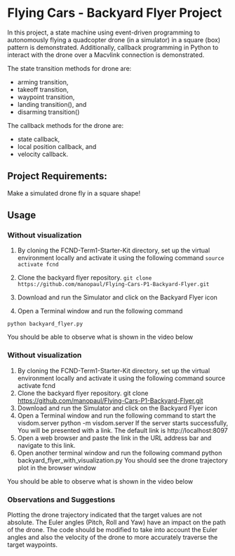 # Flying Cars - Backyard Flyer Project
In this project, a state machine using event-driven programming to autonomously flying a quadcopter drone (in a simulator) in a square (box) pattern is demonstrated. Additionally, callback programming in Python to interact with the drone over a Macvlink connection is demonstrated. 

The state transition methods for drone are:
- arming transition, 
- takeoff transition, 
- waypoint transition, 
- landing transition(), and 
- disarming transition()

The callback methods for the drone are:
- state callback,
- local position callback, and
- velocity callback.

## Project Requirements: 
Make a simulated drone fly in a square shape!

## Usage
### Without visualization
1. By cloning the FCND-Term1-Starter-Kit directory, set up the virtual environment locally and activate it using the following command
`source activate fcnd`

2.  Clone the backyard flyer repository.
`git clone https://github.com/manopaul/Flying-Cars-P1-Backyard-Flyer.git`

3. Download and run the Simulator and click on the Backyard Flyer icon
4. Open a Terminal window and run the following command

`python backyard_flyer.py`

You should be able to observe what is shown in the video below

### Without visualization
1. By cloning the FCND-Term1-Starter-Kit directory, set up the virtual environment locally and activate it using the following command
source activate fcnd
2. Clone the backyard flyer repository.
git clone https://github.com/manopaul/Flying-Cars-P1-Backyard-Flyer.git
3. Download and run the Simulator and click on the Backyard Flyer icon
4. Open a Terminal window and run the following command to start the visdom.server
python -m visdom.server
If the server starts successfully, You will be presented with a link. The default link is http://localhost:8097
5. Open a web browser and paste the link in the URL address bar and navigate to this link. 
6. Open another terminal window and run the following command
python backyard_flyer_with_visualization.py
You should see the drone trajectory plot in the browser window

You should be able to observe what is shown in the video below

### Observations and Suggestions
Plotting the drone trajectory indicated that the target values are not absolute.
The Euler angles (Pitch, Roll and Yaw) have an impact on the path of the drone. 
The code should be modified to take into account the Euler angles and also the velocity of the drone to more accurately traverse the target waypoints.
